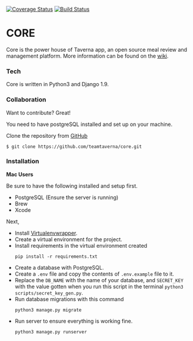 [![Coverage Status](https://coveralls.io/repos/github/teamtaverna/core/badge.svg?branch=master)](https://coveralls.io/github/teamtaverna/core?branch=master) [![Build Status](https://travis-ci.org/teamtaverna/core.svg?branch=master)](https://travis-ci.org/teamtaverna/core)

# CORE
Core is the power house of Taverna app, an open source meal review and management platform. More information can be found on the [wiki](https://github.com/teamtaverna/core/wiki).

### Tech
Core is written in Python3 and Django 1.9.

### Collaboration

Want to contribute? Great!

You need to have postgreSQL installed and set up on your machine.

Clone the repository from [GitHub](https://www.github.com)
```
$ git clone https://github.com/teamtaverna/core.git
```

### Installation

**Mac Users**

Be sure to have the following installed and setup first.
* PostgreSQL (Ensure the server is running)
* Brew
* Xcode

Next,
* Install [Virtualenvwrapper](https://virtualenvwrapper.readthedocs.org/en/latest/install.html).
* Create a virtual environment for the project.
* Install requirements in the virtual environment created
    ```
    pip install -r requirements.txt
    ```
* Create a database with PostgreSQL.
* Create a `.env` file and copy the contents of `.env.example` file to it.
* Replace the `DB_NAME` with the name of your database, and `SECRET_KEY` with the value gotten when you run this script in the terminal `python3 scripts/secret_key_gen.py`.
* Run database migrations with this command
    ```
    python3 manage.py migrate
    ```
* Run server to ensure everything is working fine.
    ```
    python3 manage.py runserver
    ```
